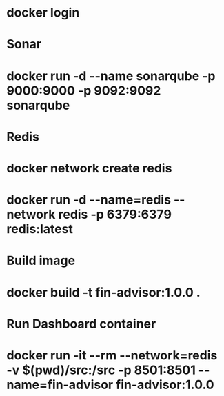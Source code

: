# docker login

# Sonar
# docker run -d --name sonarqube -p 9000:9000 -p 9092:9092 sonarqube

# Redis
# docker network create redis
# docker run -d --name=redis --network redis -p 6379:6379 redis:latest

# Build image
# docker build -t fin-advisor:1.0.0 .

# Run Dashboard container
# docker run -it --rm --network=redis -v $(pwd)/src:/src -p 8501:8501 --name=fin-advisor fin-advisor:1.0.0